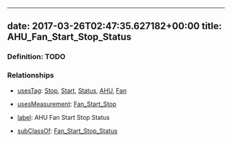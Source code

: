 
---
date: 2017-03-26T02:47:35.627182+00:00
title: AHU_Fan_Start_Stop_Status
---
### Definition: TODO

### Relationships

* [usesTag](https://brickschema.org/schema/1.0/BrickFrame#usesTag): [Stop](https://brickschema.org/schema/1.0/BrickTag#Stop), [Start](https://brickschema.org/schema/1.0/BrickTag#Start), [Status](https://brickschema.org/schema/1.0/BrickTag#Status), [AHU](https://brickschema.org/schema/1.0/BrickTag#AHU), [Fan](https://brickschema.org/schema/1.0/BrickTag#Fan)

* [usesMeasurement](https://brickschema.org/schema/1.0/BrickFrame#usesMeasurement): [Fan_Start_Stop](https://brickschema.org/schema/1.0/Brick#Fan_Start_Stop)

* [label](http://www.w3.org/2000/01/rdf-schema#label): AHU Fan Start Stop Status

* [subClassOf](http://www.w3.org/2000/01/rdf-schema#subClassOf): [Fan_Start_Stop_Status](https://brickschema.org/schema/1.0/Brick#Fan_Start_Stop_Status)
